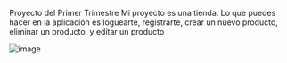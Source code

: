 Proyecto del Primer Trimestre 
Mi proyecto es una tienda. Lo que puedes hacer en la aplicación es loguearte, registrarte, crear un nuevo producto, eliminar un producto, y editar un producto

![image](https://user-images.githubusercontent.com/73947252/145897453-7c452364-b283-446a-8b40-664dafc380e9.png)
